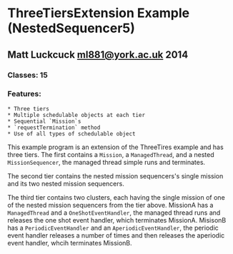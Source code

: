 ThreeTiersExtension Example (NestedSequencer5)
==============================================

Matt Luckcuck <ml881@york.ac.uk> 2014
-------------------------------------

### Classes: 15

### Features:
	* Three tiers
	* Multiple schedulable objects at each tier
	* Sequential `Mission`s
	* `requestTermination` method
	* Use of all types of schedulable object


This example program is an extension of the ThreeTires example and has three tiers. The first contains a `Mission`, a `ManagedThread`, and a nested `MissionSequencer`, the managed thread simple runs and terminates.

The second tier contains the nested mission sequencers's single mission and its two nested mission sequencers. 

The third tier contains two clusters, each having the single mission of one of the nested mission sequencers from the tier above. MissionA has a `ManagedThread` and a `OneShotEventHandler`, the managed thread runs and releases the one shot event handler, which terminates MissionA. MisisonB has a `PeriodicEventHandler` and an `AperiodicEventHandler`, the periodic event handler releases a number of times and then releases the aperiodic event handler, whcih terminates MissionB. 


